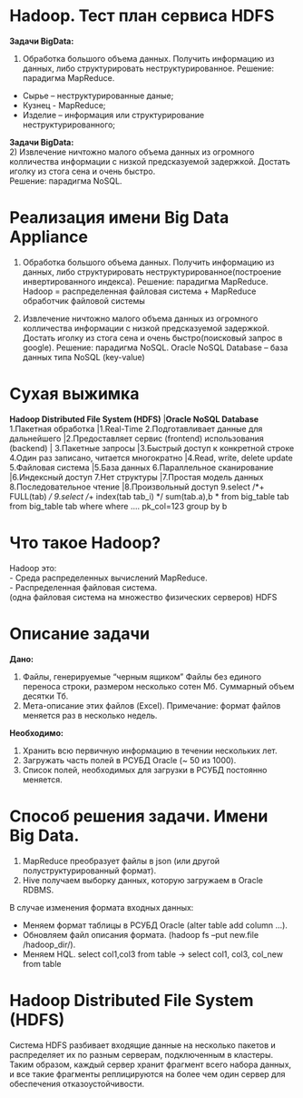 # Hadoop. Тест план сервиса HDFS

<b>Задачи BigData:</b>
1) Обработка большого объема данных. Получить информацию из данных, либо структурировать неструктурированное.
Решение: парадигма MapReduce.

- Сырье – неструктурированные даные;
- Кузнец - MapReduce;
- Изделие – информация или структурирование неструктурированного;

<b>Задачи BigData:</b> </br>
2) Извлечение ничтожно малого объема данных из огромного колличества информации с низкой предсказуемой задержкой. Достать иголку из стога сена и очень быстро. </br>
Решение: парадигма NoSQL.

# Реализация имени Big Data Appliance 

1) Обработка большого объема данных. Получить информацию из данных, либо структурировать неструктурированное(построение инвертированного индекса).
Решение: парадигма MapReduce.
Hadoop = распределенная файловая система + MapReduce обработчик файловой системы

2) Извлечение ничтожно малого объема данных из огромного колличества информации с низкой предсказуемой задержкой. Достать иголку из стога сена и очень быстро(поисковый запрос в google).
Решение: парадигма NoSQL.
Oracle NoSQL Database – база данных типа NoSQL (key-value)

# Сухая выжимка
<b>Hadoop Distributed File System (HDFS)</b>  |<b>Oracle NoSQL Database</b>
1.Пакетная обработка                          |1.Real-Time
2.Подготавливает данные для дальнейшего       |2.Предоставляет сервис (frontend) 
использования (backend)                       |
3.Пакетные запросы                            |3.Быстрый доступ к конкретной строке
4.Один раз записано, читается многократно     |4.Read, write, delete update
5.Файловая система                            |5.База данных
6.Параллельное сканирование                   |6.Индексный доступ
7.Нет структуры                               |7.Простая модель данных
8.Последовательное чтение                     |8.Произвольный доступ
9.select /*+ FULL(tab) */                      9.select /*+ index(tab tab_i) */ 
sum(tab.a),b                                    *
from big_table tab                              from big_table tab
where                                           where
….                                              pk_col=123
group by b

# Что такое Hadoop?
Hadoop это:</br>
	- Среда распределенных вычислений MapReduce.</br>
	- Распределенная файловая система.</br>
 (одна файловая система на множество физических серверов) HDFS

# Описание задачи
<b>Дано:</b> 
1) Файлы, генерируемые “черным ящиком” Файлы без единого переноса строки, размером несколько сотен Мб. Суммарный объем десятки Тб.
2) Мета-описание этих файлов (Excel).
Примечание: формат файлов меняется раз в несколько недель.

<b>Необходимо:</b>
1) Хранить всю первичную информацию в течении нескольких лет.
2) Загружать часть полей в РСУБД Oracle (~ 50 из 1000).
3) Список полей, необходимых для загрузки в РСУБД постоянно меняется.

# Способ решения задачи. Имени Big Data.
1. MapReduce преобразует файлы в json (или другой полуструктурированный формат).
2. Hive получаем выборку данных, которую загружаем в Oracle RDBMS.

В случае изменения формата входных данных:
 - Меняем формат таблицы в РСУБД Oracle (alter table add column …).
 - Обновляем файл описания формата. (hadoop fs –put new.file /hadoop_dir/).
 -  Меняем HQL. select col1,col3 from table -> select col1, col3, col_new from table

# Hadoop Distributed File System (HDFS)
Система HDFS разбивает входящие данные на несколько пакетов и распределяет их по разным серверам, подключенным в кластеры. Таким образом, каждый сервер хранит фрагмент всего набора данных, и все такие фрагменты реплицируются на более чем один сервер для обеспечения отказоустойчивости.










